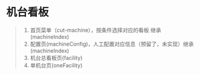 
# 机台看板

>1. 首页菜单（cut-machine），按条件选择对应的看板 继承(machineIndex)
>2. 配置页(machineConfig)，人工配置对应信息（预留了，未实现）继承(machineIndex)
>3. 机台总看板页(facility)
>4. 单机台页(oneFacility)

